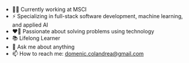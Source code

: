 - 👨‍💻 Currently working at MSCI
- ⚡ Specializing in full-stack software development, machine learning, and applied AI
- ❤️‍🔥 Passionate about solving problems using technology
- 📚 Lifelong Learner
- 💬 Ask me about anything
- 📫 How to reach me: domenic.colandrea@gmail.com
